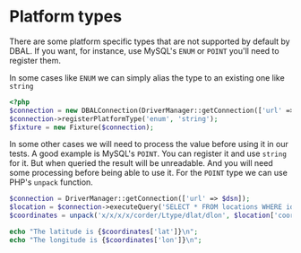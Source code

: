 # Platform types

There are some platform specific types that are not supported by default by DBAL.
If you want, for instance, use MySQL's `ENUM` or `POINT` you'll need to register them.

In some cases like `ENUM` we can simply alias the type to an existing one like `string`

```php
<?php
$connection = new DBALConnection(DriverManager::getConnection(['url' => $dsn]));
$connection->registerPlatformType('enum', 'string');
$fixture = new Fixture($connection);
```

In some other cases we will need to process the value before using it in our tests.
A good example is MySQL's `POINT`.
You can register it and use `string` for it.
But when queried the result will be unreadable.
And you will need some processing before being able to use it.
For the `POINT` type we can use PHP's `unpack` function.

```php
$connection = DriverManager::getConnection(['url' => $dsn]);
$location = $connection->executeQuery('SELECT * FROM locations WHERE id = ?', [$id])->fetch();
$coordinates = unpack('x/x/x/x/corder/Ltype/dlat/dlon', $location['coordinates']);

echo "The latitude is {$coordinates['lat']}\n";
echo "The longitude is {$coordinates['lon']}\n";
```
